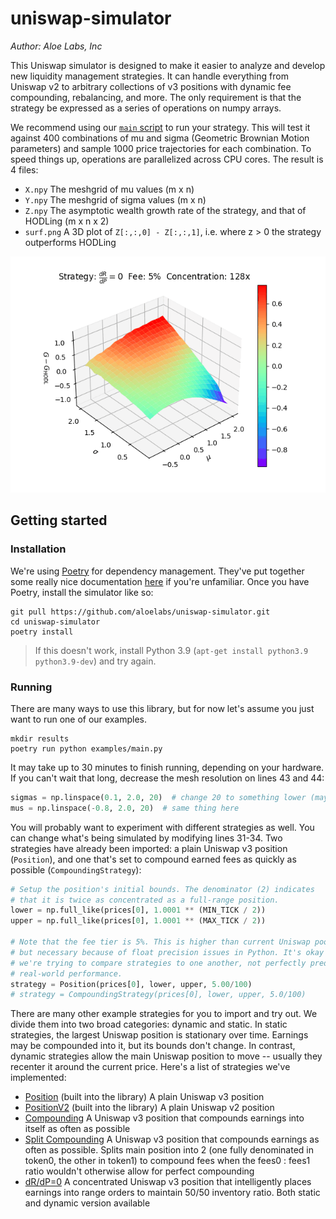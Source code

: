 # uniswap-simulator

_Author: Aloe Labs, Inc_

This Uniswap simulator is designed to make it easier to analyze and develop new
liquidity management strategies. It can handle everything from Uniswap v2 to
arbitrary collections of v3 positions with dynamic fee compounding, rebalancing,
and more. The only requirement is that the strategy be expressed as a series of
operations on numpy arrays.

We recommend using our [`main` script](examples/main.py) to run your strategy.
This will test it against 400 combinations of mu and sigma (Geometric Brownian
Motion parameters) and sample 1000 price trajectories for each combination.
To speed things up, operations are parallelized across CPU cores. The result is
4 files:

- `X.npy` The meshgrid of mu values (m x n)
- `Y.npy` The meshgrid of sigma values (m x n)
- `Z.npy` The asymptotic wealth growth rate of the strategy, and that of HODLing (m x n x 2)
- `surf.png` A 3D plot of `Z[:,:,0] - Z[:,:,1]`, i.e. where z > 0 the strategy outperforms HODLing

![GIF created by stitching together the results of multiple simulations](examples/drdp0.gif?raw=true "Results for dRdP=0 Strategy")

## Getting started

### Installation

We're using [Poetry](https://python-poetry.org/) for dependency management. They've
put together some really nice documentation [here](https://python-poetry.org/docs/)
if you're unfamiliar. Once you have Poetry, install the simulator like so:

```shell
git pull https://github.com/aloelabs/uniswap-simulator.git
cd uniswap-simulator
poetry install
```

> If this doesn't work, install Python 3.9 (`apt-get install python3.9 python3.9-dev`) and try again.

### Running

There are many ways to use this library, but for now let's assume you just want to run one of our examples.

```shell
mkdir results
poetry run python examples/main.py
```

It may take up to 30 minutes to finish running, depending on your hardware. If you can't wait that long,
decrease the mesh resolution on lines 43 and 44:

```python
sigmas = np.linspace(0.1, 2.0, 20)  # change 20 to something lower (maybe 5)
mus = np.linspace(-0.8, 2.0, 20)  # same thing here
```

You will probably want to experiment with different strategies as well. You can change what's being simulated
by modifying lines 31-34. Two strategies have already been imported: a plain Uniswap v3 position (`Position`),
and one that's set to compound earned fees as quickly as possible (`CompoundingStrategy`):

```python
# Setup the position's initial bounds. The denominator (2) indicates
# that it is twice as concentrated as a full-range position.
lower = np.full_like(prices[0], 1.0001 ** (MIN_TICK / 2))
upper = np.full_like(prices[0], 1.0001 ** (MAX_TICK / 2))

# Note that the fee tier is 5%. This is higher than current Uniswap pools allow,
# but necessary because of float precision issues in Python. It's okay because
# we're trying to compare strategies to one another, not perfectly predict
# real-world performance.
strategy = Position(prices[0], lower, upper, 5.00/100)
# strategy = CompoundingStrategy(prices[0], lower, upper, 5.0/100)
```

There are many other example strategies for you to import and try out. We divide them into two broad categories:
dynamic and static. In static strategies, the largest Uniswap position is stationary over time. Earnings may be
compounded into it, but its bounds don't change. In contrast, dynamic strategies allow the main Uniswap position
to move -- usually they recenter it around the current price. Here's a list of strategies we've implemented:

- [Position](uniswap_simulator/position.py) (built into the library) A plain Uniswap v3 position
- [PositionV2](uniswap_simulator/position_v2.py) (built into the library) A plain Uniswap v2 position
- [Compounding](examples/strategies/static_main_position/compounding_strategy.py) A Uniswap v3 position that compounds earnings into itself as often as possible
- [Split Compounding](examples/strategies/dynamic_main_position/split_compounding_strategy.py) A Uniswap v3 position that compounds earnings as often as possible. Splits main position into 2 (one fully denominated in token0, the other in token1) to compound fees when the
fees0 : fees1 ratio wouldn't otherwise allow for perfect compounding
- [dR/dP=0](examples/strategies/dynamic_main_position/drdp_zero_strategy.py) A concentrated Uniswap v3 position that intelligently places earnings into range orders to maintain 50/50 inventory ratio. Both static and dynamic version available
